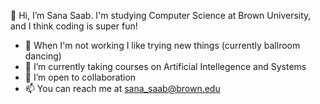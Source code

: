 👋 Hi, I’m Sana Saab. I'm studying Computer Science at Brown University, and I think coding is super fun!
- 💞️ When I'm not working I like trying new things (currently ballroom dancing)
- 🌱 I’m currently taking courses on Artificial Intellegence and Systems
- 👀 I’m open to collaboration
- 📫 You can reach me at sana_saab@brown.edu

<!---
sgsaab/sgsaab is a ✨ special ✨ repository because its `README.md` (this file) appears on your GitHub profile.
You can click the Preview link to take a look at your changes.
--->
